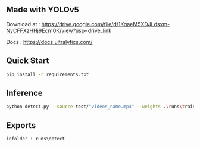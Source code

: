 ## Made with YOLOv5

Download at : https://drive.google.com/file/d/1KqaeM5XDJLdsxm-NyCFFXzHHj9Ecn10K/view?usp=drive_link

Docs : https://docs.ultralytics.com/

## Quick Start

```bash
pip install -r requirements.txt
```

## Inference

```bash
python detect.py --source test/"videos_name.mp4" --weights .\runs\train\exp\weights\best.pt --conf 0.25
```

## Exports

```
infolder : runs\detect
```
